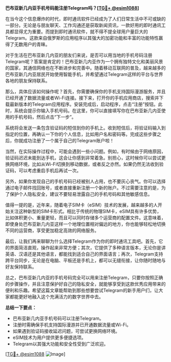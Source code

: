 **巴布亚新几内亚手机号码能注册Telegram吗？[[TG💪+ @esim1088](https://t.me/s/esim1088)]**

在当今这个信息爆炸的时代，即时通讯软件已经成为了人们日常生活中不可或缺的一部分。无论是与朋友聊天、工作沟通还是获取新闻资讯，一款好用的即时通讯工具都显得尤为重要。而提到即时通讯软件，就不得不提全球用户量巨大的Telegram。这款来自俄罗斯的应用程序以其强大的加密功能和丰富的功能特性赢得了无数用户的青睐。

对于生活在巴布亚新几内亚的朋友们来说，是否可以用当地的手机号码注册Telegram呢？答案是肯定的！巴布亚新几内亚作为一个拥有独特文化和美丽风景的国家，其通信网络也在不断进步和完善中。随着移动互联网的普及，越来越多的巴布亚新几内亚居民开始使用智能手机，并希望通过Telegram这样的平台与世界各地的朋友保持联系。

那么，具体应该如何操作呢？首先，你需要确保你的手机支持国际漫游服务，并且已经开通了数据流量或者Wi-Fi连接。接下来，打开你的手机应用商店，搜索并下载最新版本的Telegram应用程序。安装完成后，启动程序，点击“注册”按钮。此时，系统会提示你输入手机号码。在这里，你可以直接填写你在巴布亚新几内亚使用的手机号码，然后点击“下一步”。

系统将会发送一条包含验证码的短信到你的手机上。收到短信后，将验证码输入到指定的位置，再确认一下你的个人信息，比如用户名和密码等。完成这些步骤之后，你就成功注册了一个属于自己的Telegram账户啦！

当然，在实际操作过程中，可能会遇到一些小问题。例如，有时候由于网络原因，验证码迟迟未能到达手机，这会让你感到非常着急。别担心，这时候你可以尝试更换网络环境，比如从Wi-Fi切换到移动数据，或者反之亦然。如果仍然无法收到验证码，可以考虑重启手机后再试一次。

另外，如果你发现自己的手机号码已经被别人占用，也不要灰心丧气。你可以选择通过电子邮件找回账号，或者直接重新注册一个新的账户。不过需要注意的是，为了保护个人隐私安全，建议不要轻易泄露自己的手机号码和其他敏感信息。

值得一提的是，近年来，随着电子SIM卡（eSIM）技术的发展，越来越多的人开始关注这种新型的SIM卡形式。相比于传统的物理SIM卡，eSIM具有许多优势，比如体积更小、重量更轻，而且可以同时存储多个运营商的配置文件。这意味着，即使身处巴布亚新几内亚这样一个地理位置相对偏远的地方，你也能够轻松地切换不同的运营商，享受更加稳定高效的网络服务。

最后，让我们再来聊聊为什么选择Telegram作为你的即时通讯工具吧。首先，它的界面简洁直观，操作起来非常方便；其次，它提供了多种语言版本，无论你是讲英语、汉语还是其他语言，都能找到适合自己的界面语言；再次，Telegram支持跨平台同步，无论是在电脑、平板还是手机上，都可以无缝衔接，让你随时随地与好友保持联系。

总之，巴布亚新几内亚的手机号码完全可以用来注册Telegram，只要你按照正确的步骤操作，并且注意保护好自己的隐私安全，就能够享受到这款优秀应用带来的便利和乐趣。希望这篇文章能帮助到那些想要尝试Telegram的新手用户们，让大家都能更好地融入这个充满活力的数字世界中去。

**总结一下要点：**
- 巴布亚新几内亚手机号码可以注册Telegram。
- 注册时需确保手机支持国际漫游并已开通数据流量或Wi-Fi。
- 如果遇到验证码接收延迟问题，可尝试更换网络环境。
- eSIM技术为用户提供更多便捷选项。
- Telegram以其强大功能和安全性受到广泛欢迎。

[[TG💪+ @esim1088](https://t.me/s/esim1088) ![Image](https://i.postimg.cc/4NQfJmqS/Snipaste-2025-05-13-00-14-12.png)]